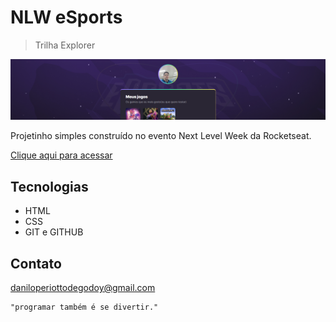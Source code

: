 # NLW eSports

> Trilha Explorer

![preview](./.github/preview.png)

Projetinho simples construído no evento Next Level Week da Rocketseat.

[Clique aqui para acessar](https://daniloperiottodegodoy.github.io/NLW/)

## Tecnologias

- HTML
- CSS
- GIT e GITHUB

## Contato
daniloperiottodegodoy@gmail.com

    "programar também é se divertir."
